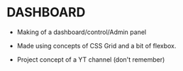 # DASHBOARD

- Making of a dashboard/control/Admin panel
- Made using concepts of CSS Grid and a bit of flexbox.

- Project concept of a YT channel (don't remember)
